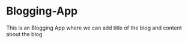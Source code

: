# Blogging-App
This is an Blogging App where we can add title of the blog and content about the blog
